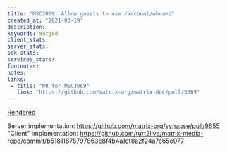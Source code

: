 ```yaml
---
title: "MSC3069: Allow guests to use /account/whoami"
created_at: "2021-03-19"
description:
keywords: merged
client_stats:
server_stats:
sdk_stats:
services_stats:
footnotes:
notes:
links:
 - title: "PR for MSC3069"
   link: "https://github.com/matrix-org/matrix-doc/pull/3069"
---
```

[Rendered](https://github.com/matrix-org/matrix-doc/blob/travis/msc/whoami-guests/proposals/3069-guests-whoami.md)

Server implementation: https://github.com/matrix-org/synapse/pull/9655
"Client" implementation: https://github.com/turt2live/matrix-media-repo/commit/b51811875797863e8f4b4a1cf8a2f24a7c65e077
